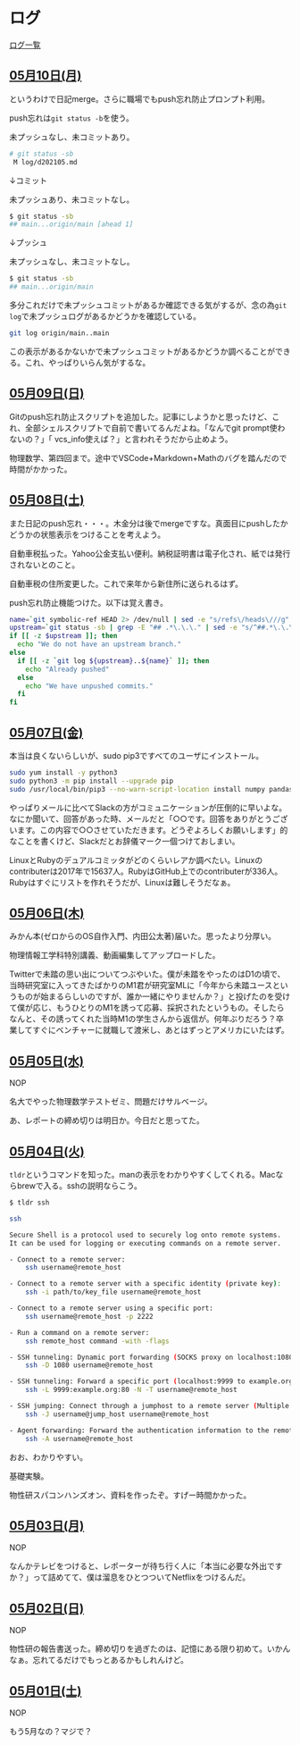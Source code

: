 # ログ

[ログ一覧](index.html)

## [05月10日(月)](#10) <a id="10"></a>

というわけで日記merge。さらに職場でもpush忘れ防止プロンプト利用。

push忘れは`git status -b`を使う。

未プッシュなし、未コミットあり。

```sh
# git status -sb
 M log/d202105.md
```

↓コミット

未プッシュあり、未コミットなし。

```sh
$ git status -sb
## main...origin/main [ahead 1]
```

↓プッシュ

未プッシュなし、未コミットなし。

```sh
$ git status -sb
## main...origin/main
```

多分これだけで未プッシュコミットがあるか確認できる気がするが、念の為`git log`で未プッシュログがあるかどうかを確認している。

```sh
git log origin/main..main
```

この表示があるかないかで未プッシュコミットがあるかどうか調べることができる。これ、やっぱりいらん気がするな。

## [05月09日(日)](#09) <a id="09"></a>

Gitのpush忘れ防止スクリプトを追加した。記事にしようかと思ったけど、これ、全部シェルスクリプトで自前で書いてるんだよね。「なんでgit prompt使わないの？」「 vcs_info使えば？」と言われそうだから止めよう。

物理数学、第四回まで。途中でVSCode+Markdown+Mathのバグを踏んだので時間がかかった。

## [05月08日(土)](#08) <a id="08"></a>

また日記のpush忘れ・・・。木金分は後でmergeですな。真面目にpushしたかどうかの状態表示をつけることを考えよう。

自動車税払った。Yahoo公金支払い便利。納税証明書は電子化され、紙では発行されないとのこと。

自動車税の住所変更した。これで来年から新住所に送られるはず。

push忘れ防止機能つけた。以下は覚え書き。

```sh
name=`git symbolic-ref HEAD 2> /dev/null | sed -e "s/refs\/heads\///g" `
upstream=`git status -sb | grep -E "## .*\.\.\." | sed -e "s/^##.*\.\.\.//"`
if [[ -z $upstream ]]; then
  echo "We do not have an upstream branch."
else
  if [[ -z `git log ${upstream}..${name}` ]]; then
    echo "Already pushed"
  else
    echo "We have unpushed commits."
  fi
fi
```

## [05月07日(金)](#07) <a id="07"></a>

本当は良くないらしいが、sudo pip3ですべてのユーザにインストール。

```sh
sudo yum install -y python3
sudo python3 -m pip install --upgrade pip
sudo /usr/local/bin/pip3 --no-warn-script-location install numpy pandas matplotlib h5py tensorflow
```

やっぱりメールに比べてSlackの方がコミュニケーションが圧倒的に早いよな。なにか聞いて、回答があった時、メールだと「○○です。回答をありがとうございます。この内容で○○させていただきます。どうぞよろしくお願いします」的なことを書くけど、Slackだとお辞儀マーク一個つけておしまい。

LinuxとRubyのデュアルコミッタがどのくらいレアか調べたい。Linuxのcontributerは2017年で15637人。RubyはGitHub上でのcontributerが336人。Rubyはすぐにリストを作れそうだが、Linuxは難しそうだなぁ。

## [05月06日(木)](#06) <a id="06"></a>

みかん本(ゼロからのOS自作入門、内田公太著)届いた。思ったより分厚い。

物理情報工学科特別講義、動画編集してアップロードした。

Twitterで未踏の思い出についてつぶやいた。僕が未踏をやったのはD1の頃で、当時研究室に入ってきたばかりのM1君が研究室MLに「今年から未踏ユースというものが始まるらしいのですが、誰か一緒にやりませんか？」と投げたのを受けて僕が応じ、もうひとりのM1を誘って応募、採択されたというもの。そしたらなんと、その誘ってくれた当時M1の学生さんから返信が。何年ぶりだろう？卒業してすぐにベンチャーに就職して渡米し、あとはずっとアメリカにいたはず。

## [05月05日(水)](#05) <a id="05"></a>

NOP

名大でやった物理数学テストゼミ、問題だけサルベージ。

あ、レポートの締め切りは明日か。今日だと思ってた。

## [05月04日(火)](#04) <a id="04"></a>

`tldr`というコマンドを知った。manの表示をわかりやすくしてくれる。Macならbrewで入る。sshの説明ならこう。

```sh
$ tldr ssh

ssh

Secure Shell is a protocol used to securely log onto remote systems.
It can be used for logging or executing commands on a remote server.

- Connect to a remote server:
    ssh username@remote_host

- Connect to a remote server with a specific identity (private key):
    ssh -i path/to/key_file username@remote_host

- Connect to a remote server using a specific port:
    ssh username@remote_host -p 2222

- Run a command on a remote server:
    ssh remote_host command -with -flags

- SSH tunneling: Dynamic port forwarding (SOCKS proxy on localhost:1080):
    ssh -D 1080 username@remote_host

- SSH tunneling: Forward a specific port (localhost:9999 to example.org:80) along with disabling pseudo-[t]ty allocation and executio[n] of remote commands:
    ssh -L 9999:example.org:80 -N -T username@remote_host

- SSH jumping: Connect through a jumphost to a remote server (Multiple jump hops may be specified separated by comma characters):
    ssh -J username@jump_host username@remote_host

- Agent forwarding: Forward the authentication information to the remote machine (see `man ssh_config` for available options):
    ssh -A username@remote_host
```

おお、わかりやすい。

基礎実験。

物性研スパコンハンズオン、資料を作ったぞ。すげー時間かかった。

## [05月03日(月)](#03) <a id="03"></a>

NOP

なんかテレビをつけると、レポーターが待ち行く人に「本当に必要な外出ですか？」って詰めてて、僕は溜息をひとつついてNetflixをつけるんだ。

## [05月02日(日)](#02) <a id="02"></a>

NOP

物性研の報告書送った。締め切りを過ぎたのは、記憶にある限り初めて。いかんなぁ。忘れてるだけでもっとあるかもしれんけど。

## [05月01日(土)](#01) <a id="01"></a>

NOP

もう5月なの？マジで？
